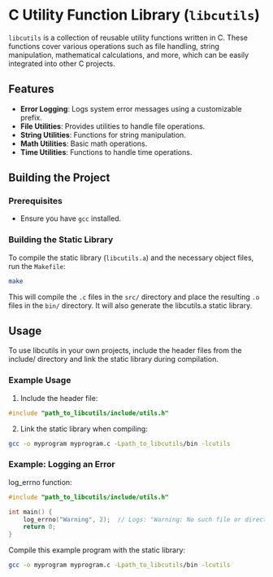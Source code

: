# C Utility Function Library (`libcutils`)

`libcutils` is a collection of reusable utility functions written in C. These functions cover various operations such as file handling, string manipulation, mathematical calculations, and more, which can be easily integrated into other C projects.

## Features

- **Error Logging**: Logs system error messages using a customizable prefix.
- **File Utilities**: Provides utilities to handle file operations.
- **String Utilities**: Functions for string manipulation.
- **Math Utilities**: Basic math operations.
- **Time Utilities**: Functions to handle time operations.


## Building the Project

### Prerequisites

- Ensure you have `gcc` installed.

### Building the Static Library

To compile the static library (`libcutils.a`) and the necessary object files, run the `Makefile`:

```bash
make
```

This will compile the `.c` files in the `src/` directory and place the resulting `.o` files in the `bin/` directory. It will also generate the libcutils.a static library.

## Usage

To use libcutils in your own projects, include the header files from the include/ directory and link the static library during compilation.

### Example Usage

1. Include the header file:
```c
#include "path_to_libcutils/include/utils.h"
```

2. Link the static library when compiling:
```bash
gcc -o myprogram myprogram.c -Lpath_to_libcutils/bin -lcutils
```

### Example: Logging an Error
log_errno function:
```c
#include "path_to_libcutils/include/utils.h"

int main() {
    log_errno("Warning", 2);  // Logs: "Warning: No such file or directory"
    return 0;
}
```
Compile this example program with the static library:
```bash
gcc -o myprogram myprogram.c -Lpath_to_libcutils/bin -lcutils
```
